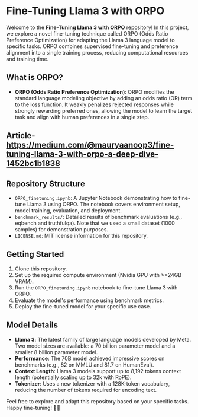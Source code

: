 # Fine-Tuning Llama 3 with ORPO

Welcome to the **Fine-Tuning Llama 3 with ORPO** repository! In this project, we explore a novel fine-tuning technique called ORPO (Odds Ratio Preference Optimization) for adapting the Llama 3 language model to specific tasks. ORPO combines supervised fine-tuning and preference alignment into a single training process, reducing computational resources and training time.

## What is ORPO?

- **ORPO (Odds Ratio Preference Optimization)**: ORPO modifies the standard language modeling objective by adding an odds ratio (OR) term to the loss function. It weakly penalizes rejected responses while strongly rewarding preferred ones, allowing the model to learn the target task and align with human preferences in a single step.

## Article- https://medium.com/@mauryaanoop3/fine-tuning-llama-3-with-orpo-a-deep-dive-1452bc1b1838
## Repository Structure

- `ORPO_finetuning.ipynb`: A Jupyter Notebook demonstrating how to fine-tune Llama 3 using ORPO. The notebook covers environment setup, model training, evaluation, and deployment.
- `benchmark_results/`: Detailed results of benchmark evaluations (e.g., eqbench and truthfulqa). Note that we used a small dataset (1000 samples) for demonstration purposes.
- `LICENSE.md`: MIT license information for this repository.

## Getting Started

1. Clone this repository.
2. Set up the required compute environment (Nvidia GPU with >=24GB VRAM).
3. Run the `ORPO_finetuning.ipynb` notebook to fine-tune Llama 3 with ORPO.
4. Evaluate the model's performance using benchmark metrics.
5. Deploy the fine-tuned model for your specific use case.

## Model Details

- **Llama 3**: The latest family of large language models developed by Meta. Two model sizes are available: a 70 billion parameter model and a smaller 8 billion parameter model.
- **Performance**: The 70B model achieved impressive scores on benchmarks (e.g., 82 on MMLU and 81.7 on HumanEval).
- **Context Length**: Llama 3 models support up to 8,192 tokens context length (potentially scaling up to 32k with RoPE).
- **Tokenizer**: Uses a new tokenizer with a 128K-token vocabulary, reducing the number of tokens required for encoding text.

Feel free to explore and adapt this repository based on your specific tasks. Happy fine-tuning! 🚀🤖

